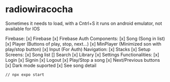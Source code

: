 # radiowiracocha
Sometimes it needs to load, with a Cntrl+S it runs on android emulator, not available for IOS

Firebase:
    [x] Firebase
    [x] Firebase Auth
Components:
    [x] Song (Song in list)
    [x] Player (Buttons of play, stop, next...)
    [x] MinPlayer (Minimized son with play/stop button)
    [x] Input (For Auth)
Navigation:
    [x] Stacks
    [x] Setup
Screens:
    [x] Song list
    [] Search
    [x] Library
    [x] Settings
Functionalities:
    [x] Login
    [x] Signin
    [x] Logout
    [x] Play/Stop a song
    [x] Next/Previous buttons
    [x] Dark mode suported
    [x] See song detail

    // npx expo start
